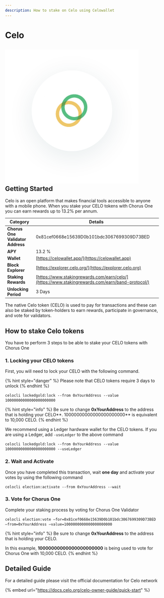 ```yaml
---
description: How to stake on Celo using Celowallet
---
```


# Celo

## ![](../.gitbook/assets/celo-3.png) Getting Started

Celo is an open platform that makes financial tools accessible to anyone with a mobile phone. When you stake your CELO tokens with Chorus One you can earn rewards up to 13.2% per annum.

| Category                         | Details                                                                                         |
| -------------------------------- | ----------------------------------------------------------------------------------------------- |
| **Chorus One Validator Address** | 0x81cef0668e15639D0b101bdc3067699309D73BED                                                      |
| **APY**                          | 13.2 %                                                                                          |
| **Wallet**                       | [https://celowallet.app/](https://celowallet.app)                                               |
| **Block Explorer**               | [https://explorer.celo.org/](https://explorer.celo.org)                                         |
| **Staking Rewards**              | [https://www.stakingrewards.com/earn/celo/](https://www.stakingrewards.com/earn/band-protocol/) |
| **Unlocking Period**             | 3 Days                                                                                          |

The native Celo token (CELO) is used to pay for transactions and these can also be staked by token-holders to earn rewards, participate in governance, and vote for validators.

## How to stake Celo tokens

You have to perform 3 steps to be able to stake your CELO tokens with Chorus One

### 1. Locking your CELO tokens

First, you will need to lock your CELO with the following command.

{% hint style="danger" %}
Please note that CELO tokens require 3 days to unlock
{% endhint %}

```
celocli lockedgold:lock --from 0xYourAddress --value 10000000000000000000000
```

{% hint style="info" %}
Be sure to change **0xYourAddress** to the address that is holding your CELO**. 10000000000000000000000** is equivalent to 10,000 CELO.
{% endhint %}

We recommend using a Ledger hardware wallet for the CELO tokens. If you are using a Ledger, add `-useLedger` to the above command

```
celocli lockedgold:lock --from 0xYourAddress --value 10000000000000000000000 --useLedger
```

### 2. Wait and Activate

Once you have completed this transaction, wait **one day** and activate your votes by using the following command

```
celocli election:activate --from 0xYourAddress --wait
```

### 3. Vote for Chorus One

Complete your staking process by voting for Chorus One Validator

```
celocli election:vote –for=0x81cef0668e15639D0b101bdc3067699309D73BED –from=0xYourAddress –value=1000000000000000000000
```

{% hint style="info" %}
Be sure to change **0xYourAddress** to the address that is holding your CELO.

In this example, **10000000000000000000000** is being used to vote for Chorus One with 10,000 CELO.
{% endhint %}

## Detailed Guide

For a detailed guide please visit the official documentation for Celo network

{% embed url="https://docs.celo.org/celo-owner-guide/quick-start" %}

